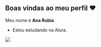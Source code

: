 ## Boas vindas ao meu perfil ❤️

Meu nome é **Ana Rubia**.

- Estou estudando na Alura.

![](https://media.tenor.com/a159z43vPvkAAAAi/korean-heart-korean.gif)
